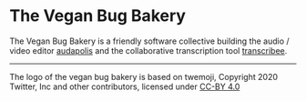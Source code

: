 # The Vegan Bug Bakery

The Vegan Bug Bakery is a friendly software collective building
the audio / video editor [audapolis](https://github.com/bugbakery/audapolis)
and the collaborative transcription tool [transcribee](https://github.com/bugbakery/transcribee).

---

The logo of the vegan bug bakery is based on twemoji, Copyright 2020 Twitter, Inc and other contributors, licensed under [CC-BY 4.0](https://creativecommons.org/licenses/by/4.0/)
